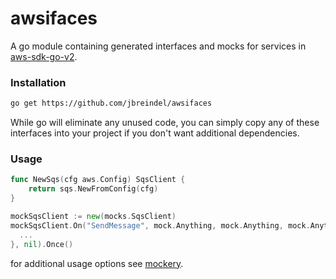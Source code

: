 awsifaces
===========

A go module containing generated interfaces and mocks for services in [aws-sdk-go-v2](https://github.com/aws/aws-sdk-go-v2).

### Installation

```sh
go get https://github.com/jbreindel/awsifaces
```

While go will eliminate any unused code, you can simply copy any of these interfaces into your project if you don't want additional dependencies.

### Usage

```go
func NewSqs(cfg aws.Config) SqsClient {
	return sqs.NewFromConfig(cfg)
}
```

```go
mockSqsClient := new(mocks.SqsClient)
mockSqsClient.On("SendMessage", mock.Anything, mock.Anything, mock.Anything).Return(&sqs.SendMessageOutput{
  ...
}, nil).Once()
```

for additional usage options see [mockery](https://github.com/vektra/mockery).